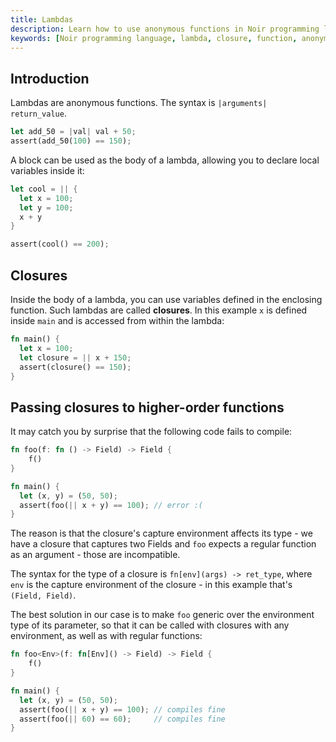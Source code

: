 ```yaml
---
title: Lambdas
description: Learn how to use anonymous functions in Noir programming language.
keywords: [Noir programming language, lambda, closure, function, anonymous function]
---
```


## Introduction

Lambdas are anonymous functions. The syntax is `|arguments| return_value`.

```rust
let add_50 = |val| val + 50;
assert(add_50(100) == 150);
```

A block can be used as the body of a lambda, allowing you to declare local variables inside it:

```rust
let cool = || {
  let x = 100;
  let y = 100;
  x + y
}

assert(cool() == 200);
```

## Closures

Inside the body of a lambda, you can use variables defined in the enclosing function. Such lambdas are called **closures**. In this example `x` is defined inside `main` and is accessed from within the lambda:

```rust
fn main() {
  let x = 100;
  let closure = || x + 150;
  assert(closure() == 150);
}
```

## Passing closures to higher-order functions

It may catch you by surprise that the following code fails to compile:

```rust
fn foo(f: fn () -> Field) -> Field {
	f()
}

fn main() {
  let (x, y) = (50, 50);
  assert(foo(|| x + y) == 100); // error :(
}
```

The reason is that the closure's capture environment affects its type - we have a closure that captures two Fields and `foo`
expects a regular function as an argument - those are incompatible.

The syntax for the type of a closure is `fn[env](args) -> ret_type`, where `env` is the capture environment of the closure -
in this example that's `(Field, Field)`.

The best solution in our case is to make `foo` generic over the environment type of its parameter, so that it can be called
with closures with any environment, as well as with regular functions:

```rust
fn foo<Env>(f: fn[Env]() -> Field) -> Field {
	f()
}

fn main() {
  let (x, y) = (50, 50);
  assert(foo(|| x + y) == 100); // compiles fine
  assert(foo(|| 60) == 60);     // compiles fine
}
```

